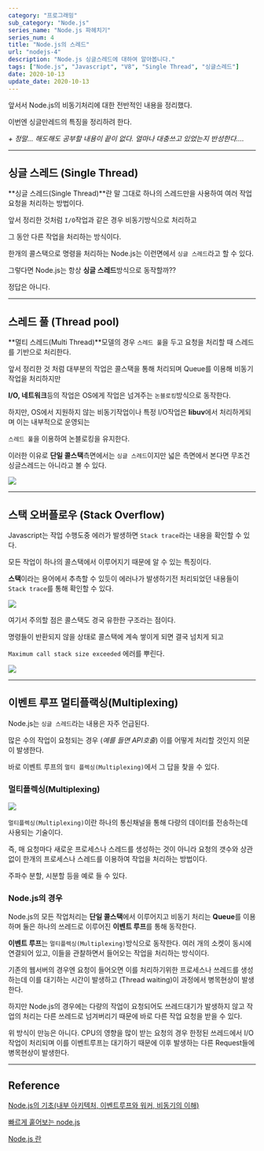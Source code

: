 ```yaml
---
category: "프로그래밍"
sub_category: "Node.js"
series_name: "Node.js 파헤치기"
series_num: 4
title: "Node.js의 스레드"
url: "nodejs-4"
description: "Node.js 싱글스레드에 대하여 알아봅니다."
tags: ["Node.js", "Javascript", "V8", "Single Thread", "싱글스레드"]
date: 2020-10-13
update_date: 2020-10-13
---
```


앞서서 Node.js의 비동기처리에 대한 전반적인 내용을 정리했다.

이번엔 싱글만레드의 특징을 정리하려 한다.

*&#43; 정말... 해도해도 공부할 내용이 끝이 없다. 얼마나 대충쓰고 있었는지 반성한다....*

***

## 싱글 스레드 (Single Thread)

**싱글 스레드(Single Thread)**란 말 그대로 하나의 스레드만을 사용하여 여러 작업요청을 처리하는 방법이다.

앞서 정리한 것처럼 `I/O`작업과 같은 경우 비동기방식으로 처리하고

그 동안 다른 작업을 처리하는 방식이다.

<span class="em red">한개의 콜스택으로 명령을 처리하는 Node.js</span>는 이런면에서 `싱글 스레드`라고 할 수 있다.

그렇다면 Node.js는 항상 **싱글 스레드**방식으로 동작할까??

정답은 <span class="em red">아니다.</span>

*** 

## 스레드 풀 (Thread pool)

**멀티 스레드(Multi Thread)**모델의 경우 `스레드 풀`을 두고 요청을 처리할 때 스레드를 기반으로 처리한다.

앞서 정리한 것 처럼 대부분의 작업은 콜스택을 통해 처리되며 Queue를 이용해 비동기 작업을 처리하지만

**I/O, 네트워크**등의 작업은 OS에게 작업은 넘겨주는 `논블로킹`방식으로 동작한다.

하지만, OS에서 지원하지 않는 비동기작업이나 특정 I/O작업은 **libuv**에서 처리하게되며 이는 내부적으로 운영되는

`스레드 풀`을 이용하여 논블로킹을 유지한다.

이러한 이유로 **단일 콜스택**측면에서는 `싱글 스레드`이지만 넓은 측면에서 본다면 무조건 싱글스레드는 아니라고 볼 수 있다.


![](https://www.notion.so/image/https%3A%2F%2Fs3-us-west-2.amazonaws.com%2Fsecure.notion-static.com%2Fce9951af-bea8-44a4-ab88-ed5a8be133cb%2Fnodejs.jpg?table=block&id=9012861c-5909-479b-b25f-933ad303110d&width=2950&userId=038a9d8a-4e75-4deb-a374-ed6ff93980c6&cache=v2)

***

## 스택 오버플로우 (Stack Overflow)

Javascript는 작업 수행도중 에러가 발생하면 `Stack trace`라는 내용을 확인할 수 있다.

모든 작업이 하나의 콜스택에서 이루어지기 때문에 알 수 있는 특징이다.

**스택**이라는 용어에서 추측할 수 있듯이 에러나가 발생하기전 처리되었던 내용들이 `Stack trace`를 통해 확인할 수 있다.

![](https://www.notion.so/image/https%3A%2F%2Fs3-us-west-2.amazonaws.com%2Fsecure.notion-static.com%2F30d30f34-a4ee-4c92-8be6-f786cc2383b7%2Fstack-trace-example.png?table=block&id=1add1722-1625-4ee1-9dbe-16169fa8adcf&width=2950&userId=038a9d8a-4e75-4deb-a374-ed6ff93980c6&cache=v2)

<span class="em red">여기서 주의할 점은 콜스택도 경국 유한한 구조라는 점이다.</span>

명령들이 반환되지 않을 상태로 콜스택에 계속 쌓이게 되면 결국 넘치게 되고 

`Maximum call stack size exceeded` 에러를 뿌린다.

![](https://www.notion.so/image/https%3A%2F%2Fs3-us-west-2.amazonaws.com%2Fsecure.notion-static.com%2Ff2903775-e5e4-4e62-8e61-70bd9442a21c%2F1_5n-8aGqENgdDy3T_qPqCgA.png?table=block&id=a3e2e01c-9707-414c-be84-f768635a76a6&width=2950&userId=038a9d8a-4e75-4deb-a374-ed6ff93980c6&cache=v2)

***

## 이벤트 루프 멀티플랙싱(Multiplexing)

Node.js는 `싱글 스레드`라는 내용은 자주 언급된다.

많은 수의 작업이 요청되는 경우 (*예를 들면 API호출*) 이를 어떻게 처리할 것인지 의문이 발생한다.

바로 이벤트 루프의 `멀티 플렉싱(Multiplexing)`에서 그 답을 찾을 수 있다.

### 멀티플렉싱(Multiplexing)

![](https://www.notion.so/image/https%3A%2F%2Fs3-us-west-2.amazonaws.com%2Fsecure.notion-static.com%2Fc5ade81c-3bbf-4fb0-b917-eba48bb78bc5%2Fasynchronous-programming.jpg?table=block&id=56865363-0e69-49b6-a7bf-17389948d264&width=2950&userId=038a9d8a-4e75-4deb-a374-ed6ff93980c6&cache=v2)

`멀티플렉싱(Multiplexing)`이란 하나의 통신채널을 통해 다량의 데이터를 전송하는데 사용되는 기술이다.

즉, 매 요청마다 새로운 프로세스나 스레드를 생성하는 것이 아니라 <span class="em red">요청의 갯수와 상관없이 한개의 프로세스나 스레드를 이용</span>하여 작업을 처리하는 방법이다.

주파수 분할, 시분할 등을 예로 들 수 있다.

### Node.js의 경우

Node.js의 모든 작업처리는 **단일 콜스택**에서 이루어지고 비동기 처리는 **Queue**를 이용하며 둘은 하나의 쓰레드로 이루어진 **이벤트 루프**를 통해 동작한다.

**이벤트 루프**는 `멀티플렉싱(Multiplexing)`방식으로 동작한다. 여러 개의 소켓이 동시에 연결되어 있고, 이들을 관찰하면서
들어오는 작업을 처리하는 방식이다.

기존의 웹서버의 경우엔 요청이 들어오면 이를 처리하기위한 프로세스나 쓰레드를 생성하는데 이를 대기하는 시간이 발생하고 (Thread waiting)이 과정에서 병목현상이 발생한다.

하지만 Node.js의 경우에는 다량의 작업이 요청되어도 쓰레드대기가 발생하지 않고 작업의 처리는 다른 쓰레드로 넘겨버리기 때문에 바로 다른 작업 요청을 받을 수 있다.

<span class="callout">위 방식이 만능은 아니다. CPU의 영향을 많이 받는 요청의 경우 한정된 쓰레드에서 I/O 작업이 처리되며 이를 이벤트루프는 대기하기 때문에 이후 발생하는 다른 Request들에 병목현상이 발생한다.</span>

***

## Reference

<span class="reference">

[Node.js의 기초(내부 아키텍처, 이벤트루프와 워커, 비동기의 이해)](https://sjh836.tistory.com/79)

[빠르게 훝어보는 node.js](https://bcho.tistory.com/881)

[Node.js 란](https://ggoals.tistory.com/63)

</span>
